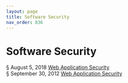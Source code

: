 ```yaml
---
layout: page
title: Software Security 
nav_order: 836
---
```


# Software Security 
§ August 5, 2018 [Web Application Security](https://archive-w.bsafes.com/docs/W/web-app-security-report-from-dagstuhl-seminar-18321/)  
§ September 30, 2012 [Web Application Security](https://archive-w.bsafes.com/docs/W/web-app-security-report-from-dagstuhl-seminar-12401/)   
